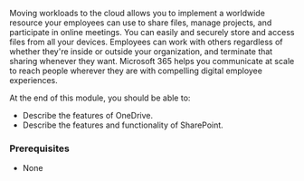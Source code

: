 Moving workloads to the cloud allows you to implement a worldwide resource your employees can use to share files, manage projects, and participate in online meetings. You can easily and securely store and access files from all your devices. Employees can work with others regardless of whether they're inside or outside your organization, and terminate that sharing whenever they want. Microsoft 365 helps you communicate at scale to reach people wherever they are with compelling digital employee experiences.

At the end of this module, you should be able to:

- Describe the features of OneDrive.
- Describe the features and functionality of SharePoint.

### Prerequisites
- None